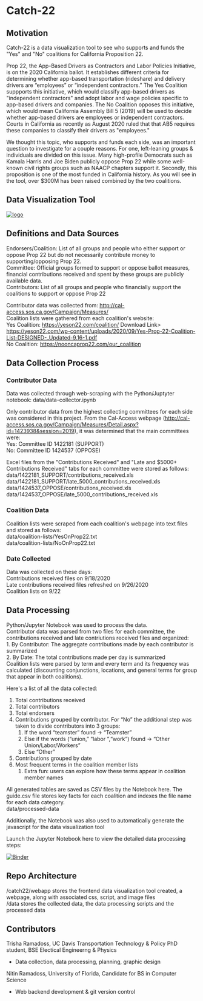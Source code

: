 # Catch-22

## Motivation
Catch-22 is a data visualization tool to see who supports and funds the "Yes" and "No" coalitions for California Proposition 22. 

Prop 22, the App-Based Drivers as Contractors and Labor Policies Initiative, is on the 2020 California ballot. It establishes different criteria for determining whether app-based transportation (rideshare) and delivery drivers are “employees” or “independent contractors.” The Yes Coalition suppports this initiative, which would classify app-based drivers as "independent contractors" and adopt labor and wage policies specific to app-based drivers and companies. The No Coalition opposes this initiative, which would mean California Assembly Bill 5 (2019) will be used to decide whether app-based drivers are employees or independent contractors. Courts in California as recently as August 2020 ruled that that AB5 requires these companies to classify their drivers as "employees."

We thought this topic, who supports and funds each side, was an important question to investigate for a couple reasons. For one, left-leaning groups & individuals are divided on this issue. Many high-profile Democrats such as Kamala Harris and Joe Biden publicly oppose Prop 22 while some well-known civil rights groups such as NAACP chapters support it. Secondly, this proposition is one of the most funded in California history. As you will see in the tool, over $300M has been raised combined by the two coalitions.

## Data Visualization Tool


[![logo](https://raw.githubusercontent.com/tramadoss/catch-22/master/catch22/webapp/assets/logo.png)](https://tramadoss.github.io/catch-22/catch22/webapp/index.html)

## Definitions and Data Sources
Endorsers/Coalition: List of all groups and people who either support or oppose Prop 22 but do not necessarily contribute money to supporting/opposing Prop 22.
<br/>Committee: Official groups formed to support or oppose ballot measures, financial contributions received and spent by these groups are publicly available data.
<br/>Contributors: List of all groups and people who financially support the coalitions to support or oppose Prop 22

Contributor data was collected from: http://cal-access.sos.ca.gov/Campaign/Measures/
<br/>Coalition lists were gathered from each coalition's website:
<br/>Yes Coalition: https://yeson22.com/coalition/ Download Link> https://yeson22.com/wp-content/uploads/2020/09/Yes-Prop-22-Coalition-List-DESIGNED-_Updated-9.16-1.pdf
<br/>No Coalition: https://nooncaprop22.com/our_coalition

## Data Collection Process

### Contributor Data
Data was collected through web-scraping with the Python/Juptyter notebook: data/data-collector.ipynb

Only contributor data from the highest collecting committees for each side was considered in this project. From the Cal-Access webpage (http://cal-access.sos.ca.gov/Campaign/Measures/Detail.aspx?id=1423938&session=2019), it was determined that the main committees were:
<br/>Yes: Committee ID 1422181 (SUPPORT)
<br/>No:  Committee ID 1424537 (OPPOSE)

Excel files from the "Contributions Received" and "Late and $5000+ Contributions Received" tabs for each committee were stored as follows:
<br/>data/1422181_SUPPORT/contributions_received.xls
<br/>data/1422181_SUPPORT/late_5000_contributions_received.xls
<br/>data/1424537_OPPOSE/contributions_received.xls
<br/>data/1424537_OPPOSE/late_5000_contributions_received.xls

### Coalition Data
Coalition lists were scraped from each coalition's webpage into text files and stored as follows:
<br/>data/coalition-lists/YesOnProp22.txt
<br/>data/coalition-lists/NoOnProp22.txt

### Date Collected
Data was collected on these days:
<br/>Contributions received files on 9/18/2020
<br/>Late contributions received files refreshed on 9/26/2020
<br/>Coalition lists on 9/22

## Data Processing
Python/Jupyter Notebook was used to process the data. 
<br/>Contributor data was parsed from two files for each committee, the contributions received and late contriutions received files and organized:
<br/> 1. By Contributor: The aggregate contributions made by each contributor is summarized
<br/> 2. By Date: The total contributions made per day is summarized
<br/>Coalition lists were parsed by term and every term and its frequency was calculated (discounting conjunctions, locations, and general terms for group that appear in both coalitions).

Here's a list of all the data collected:
1. Total contributions received
2. Total contributors 
3. Total endorsers
4. Contributions grouped by contributor. For “No” the additional step was taken to divide contributors into 3 groups:  
    1. If the word “teamster” found -> “Teamster” 
    2. Else if the words (“union,” “labor ”,“work”) found -> “Other Union/Labor/Workers”  
    3. Else “Other”
5. Contributions grouped by date
6. Most frequent terms in the coalition member lists 
    1. Extra fun: users can explore how these terms appear in coalition member names


All generated tables are saved as CSV files by the Notebook here. The guide.csv file stores key facts for each coalition and indexes the file name for each data category.
<br/>data/processed-data

Additionally, the Notebook was also used to automatically generate the javascript for the data visualization tool

Launch the Jupyter Notebook here to view the detailed data processing steps:

[![Binder](https://mybinder.org/badge_logo.svg)](https://mybinder.org/v2/gh/tramadoss/catch-22/master?filepath=data%2Fdata-processor.ipynb)

## Repo Architecture
/catch22/webapp stores the frontend data visualization tool created, a webpage, along with associated css, script, and image files
<br/>/data stores the collected data, the data processing scripts and the processed data

## Contributors

Trisha Ramadoss, UC Davis Transportation Technology & Policy PhD student, BSE Electical Engineerng & Physics 
- Data collection, data processing, planning, graphic design

Nitin Ramadoss, University of Florida, Candidate for BS in Computer Science
- Web backend development & git version control
